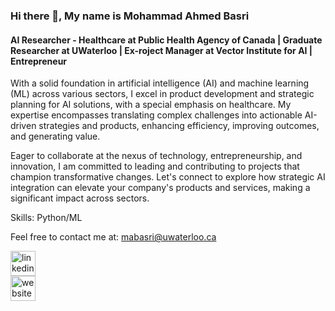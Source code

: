 ### Hi there 👋, My name is Mohammad Ahmed Basri
#### AI Researcher - Healthcare at Public Health Agency of Canada | Graduate Researcher at UWaterloo | Ex-roject Manager at Vector Institute for AI | Entrepreneur

With a solid foundation in artificial intelligence (AI) and machine learning (ML) across various sectors, I excel in product development and strategic planning for AI solutions, with a special emphasis on healthcare. My expertise encompasses translating complex challenges into actionable AI-driven strategies and products, enhancing efficiency, improving outcomes, and generating value.

Eager to collaborate at the nexus of technology, entrepreneurship, and innovation, I am committed to leading and contributing to projects that champion transformative changes. Let's connect to explore how strategic AI integration can elevate your company's products and services, making a significant impact across sectors.

Skills: Python/ML

Feel free to contact me at: mabasri@uwaterloo.ca

[<img src='https://cdn.jsdelivr.net/npm/simple-icons@3.0.1/icons/linkedin.svg' alt='linkedin' height='40'>](https://www.linkedin.com/in/https://www.linkedin.com/in/mohammad-ahmed-basri-24ba1210b//)  
[<img src='https://cdn.jsdelivr.net/npm/simple-icons@3.0.1/icons/icloud.svg' alt='website' height='40'>](https://scholar.google.co.in/citations?user=kn9VFAsAAAAJ&hl=en&authuser=1)  

